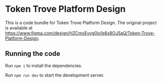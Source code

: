 
  # Token Trove Platform Design

  This is a code bundle for Token Trove Platform Design. The original project is available at https://www.figma.com/design/HZCmvEvvg0io1s6x8OJ5aQ/Token-Trove-Platform-Design.

  ## Running the code

  Run `npm i` to install the dependencies.

  Run `npm run dev` to start the development server.
  